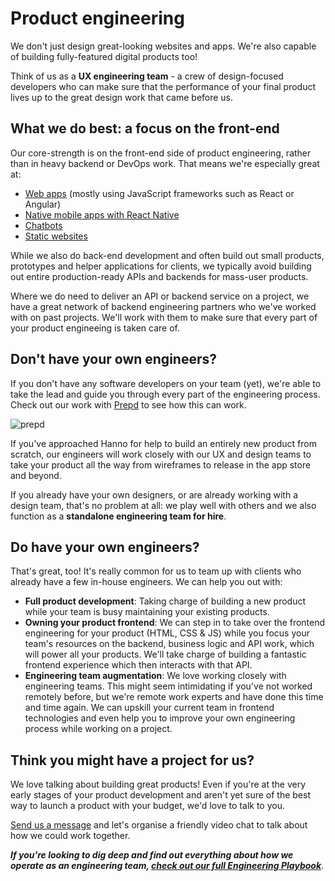 # Product engineering

We don't just design great-looking websites and apps. We're also capable of building fully-featured digital products too!

Think of us as a __UX engineering team__ - a crew of design-focused developers who can make sure that the performance of your final product lives up to the great design work that came before us.

## What we do best: a focus on the front-end

Our core-strength is on the front-end side of product engineering, rather than in heavy backend or DevOps work. That means we're especially great at:

* [Web apps](engineering/web-apps.md) (mostly using JavaScript frameworks such as React or Angular)
* [Native mobile apps with React Native](engineering/native-mobile-apps.md)
* [Chatbots](engineering/chatbots.md)
* [Static websites](engineering/marketing-websites.md)

While we also do back-end development and often build out small products, prototypes and helper applications for clients, we typically avoid building out entire production-ready APIs and backends for mass-user products.

Where we do need to deliver an API or backend service on a project, we have a great network of backend engineering partners who we've worked with on past projects. We'll work with them to make sure that every part of your product engineeing is taken care of.

## Don't have your own engineers?

If you don't have any software developers on your team (yet), we're able to take the lead and guide you through every part of the engineering process. Check out our work with [Prepd](https://hanno.co/work/prepd/) to see how this can work.

![prepd](https://www.datocms-assets.com/1058/1496733796-prepd.png?w=1000&fit=max)

If you've approached Hanno for help to build an entirely new product from scratch, our engineers will work closely with our UX and design teams to take your product all the way from wireframes to release in the app store and beyond.

If you already have your own designers, or are already working with a design team, that's no problem at all: we play well with others and we also function as a __standalone engineering team for hire__.

## Do have your own engineers?

That's great, too! It's really common for us to team up with clients who already have a few in-house engineers. We can help you out with:

* __Full product development__: Taking charge of building a new product while your team is busy maintaining your existing products.
* __Owning your product frontend__: We can step in to take over the frontend engineering for your product (HTML, CSS & JS) while you focus your team's resources on the backend, business logic and API work, which will power all your products. We'll take charge of building a fantastic frontend experience which then interacts with that API.
* __Engineering team augmentation__: We love working closely with engineering teams. This might seem intimidating if you've not worked remotely before, but we're remote work experts and have done this time and time again. We can upskill your current team in frontend technologies and even help you to improve your own engineering process while working on a project.

## Think you might have a project for us?

We love talking about building great products! Even if you're at the very early stages of your product development and aren't yet sure of the best way to launch a product with your budget, we'd love to talk to you.

[Send us a message](https://hanno.co/contact/) and let's organise a friendly video chat to talk about how we could work together.

__*If you're looking to dig deep and find out everything about how we operate as an engineering team, [check out our full Engineering Playbook](engineering/README.md)*__.
